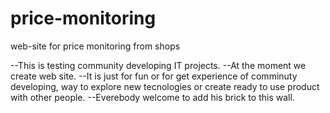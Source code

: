 # price-monitoring
web-site for price monitoring from shops

--This is testing community developing IT projects.
--At the moment we create web site. 
--It is just for fun or for get experience of comminuty developing, way to explore new tecnologies or create ready to use product with other people.
--Everebody welcome to add his brick to this wall.
